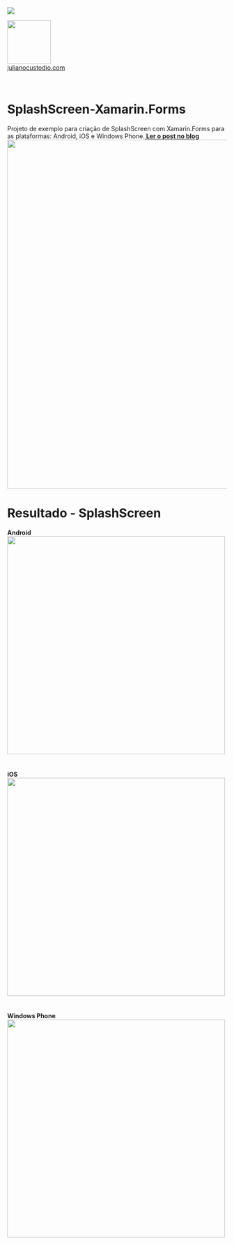 
<image src="https://camo.githubusercontent.com/f13bbe855abf1e435732ed337f17d7d9e09657ad/68747470733a2f2f63686f6866692e76697375616c73747564696f2e636f6d2f5f617069732f7075626c69632f6275696c642f646566696e6974696f6e732f62396130313732632d303932362d343262382d616632662d3234393533393737336261352f31332f6261646765"/>



  <a href="http://julianocustodio.com"><image width="100px" src="https://julianocustodiosite.files.wordpress.com/2017/02/cropped-logojuliano.png?w=300&h=300&crop=1"/></a>
 <br/><a href="http://julianocustodio.com">julianocustodio.com</a>

 
<br/>

# SplashScreen-Xamarin.Forms
<span>Projeto de exemplo para criação de SplashScreen com Xamarin.Forms para as plataformas: Android, iOS e Windows Phone.<a href="https://julianocustodio.com/2017/05/12/carouselview-xamarin-forms/"><b> Ler o post no blog</b></a> 
<br/><a href="https://julianocustodio.com/2017/04/06/splash-screen-xamarin-forms/">
<image width="800px" src="https://julianocustodiosite.files.wordpress.com/2017/04/capasplash-e1491486471206.png"/></a>
<span>



# Resultado - SplashScreen
<span>
  <b>Android</b>
  <br/>
  <image height="500px"src="https://julianocustodiosite.files.wordpress.com/2017/04/splashandroid.png"/>
</span>
<span>
  <br/><br/> <br/><b>iOS</b>
  <br/>
  <image height="500px"src="https://julianocustodiosite.files.wordpress.com/2017/04/captura-de-tela-2017-04-05-acc80s-13-55-46-e1491411598325.png"/>
</span>
<span>
  <br/><br/> <br/><b>Windows Phone</b>
  <br/>
  <image height="500px"src="https://julianocustodiosite.files.wordpress.com/2017/04/splashwin.png"/>
</span>

